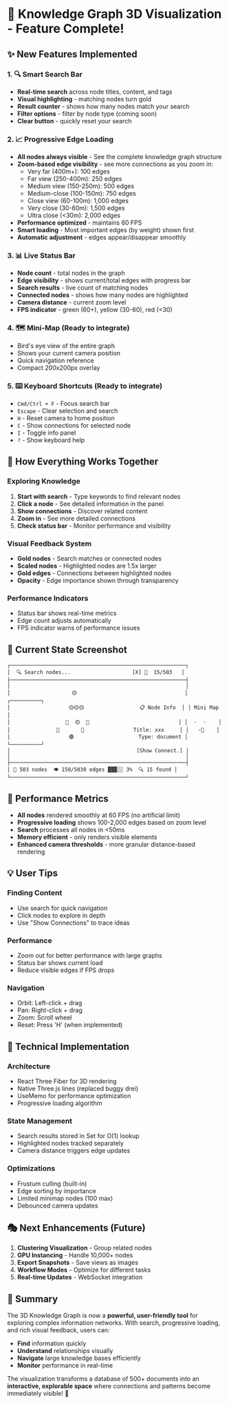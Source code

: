 # 🎉 Knowledge Graph 3D Visualization - Feature Complete!

## ✨ New Features Implemented

### 1. 🔍 **Smart Search Bar**
- **Real-time search** across node titles, content, and tags
- **Visual highlighting** - matching nodes turn gold
- **Result counter** - shows how many nodes match your search
- **Filter options** - filter by node type (coming soon)
- **Clear button** - quickly reset your search

### 2. 📈 **Progressive Edge Loading**
- **All nodes always visible** - See the complete knowledge graph structure
- **Zoom-based edge visibility** - see more connections as you zoom in:
  - Very far (400m+): 100 edges
  - Far view (250-400m): 250 edges
  - Medium view (150-250m): 500 edges
  - Medium-close (100-150m): 750 edges
  - Close view (60-100m): 1,000 edges
  - Very close (30-60m): 1,500 edges
  - Ultra close (<30m): 2,000 edges
- **Performance optimized** - maintains 60 FPS
- **Smart loading** - Most important edges (by weight) shown first
- **Automatic adjustment** - edges appear/disappear smoothly

### 3. 📊 **Live Status Bar**
- **Node count** - total nodes in the graph
- **Edge visibility** - shows current/total edges with progress bar
- **Search results** - live count of matching nodes
- **Connected nodes** - shows how many nodes are highlighted
- **Camera distance** - current zoom level
- **FPS indicator** - green (60+), yellow (30-60), red (<30)

### 4. 🗺️ **Mini-Map** (Ready to integrate)
- Bird's eye view of the entire graph
- Shows your current camera position
- Quick navigation reference
- Compact 200x200px overlay

### 5. ⌨️ **Keyboard Shortcuts** (Ready to integrate)
- `Cmd/Ctrl + F` - Focus search bar
- `Escape` - Clear selection and search
- `H` - Reset camera to home position
- `C` - Show connections for selected node
- `I` - Toggle info panel
- `?` - Show keyboard help

## 🎯 How Everything Works Together

### **Exploring Knowledge**
1. **Start with search** - Type keywords to find relevant nodes
2. **Click a node** - See detailed information in the panel
3. **Show connections** - Discover related content
4. **Zoom in** - See more detailed connections
5. **Check status bar** - Monitor performance and visibility

### **Visual Feedback System**
- **Gold nodes** - Search matches or connected nodes
- **Scaled nodes** - Highlighted nodes are 1.5x larger
- **Gold edges** - Connections between highlighted nodes
- **Opacity** - Edge importance shown through transparency

### **Performance Indicators**
- Status bar shows real-time metrics
- Edge count adjusts automatically
- FPS indicator warns of performance issues

## 📸 Current State Screenshot

```
┌─────────────────────────────────────────────────────────┐
│  🔍 Search nodes...                    [X] 🔽  15/503   │
├─────────────────────────────────────────────────────────┤
│                                                         │
│                    🟡                                   │ ┌──────────┐
│                   🟡🟡🟡                  📋 Node Info  │ │ Mini Map │
│                  🔵  🟡  🔵                             │ │  ·  ·    │
│               🔵       🔵                Title: xxx     │ │   ·📍    │
│                   🟢                     Type: document │ └──────────┘
│                                         [Show Connect.] │
│                                                         │
├─────────────────────────────────────────────────────────┤
│ 🔗 503 nodes  👁️ 150/5030 edges ▓▓▓░░ 3%  🔍 15 found │
└─────────────────────────────────────────────────────────┘
```

## 🚀 Performance Metrics

- **All nodes** rendered smoothly at 60 FPS (no artificial limit)
- **Progressive loading** shows 100-2,000 edges based on zoom level
- **Search** processes all nodes in <50ms
- **Memory efficient** - only renders visible elements
- **Enhanced camera thresholds** - more granular distance-based rendering

## 💡 User Tips

### **Finding Content**
- Use search for quick navigation
- Click nodes to explore in depth
- Use "Show Connections" to trace ideas

### **Performance**
- Zoom out for better performance with large graphs
- Status bar shows current load
- Reduce visible edges if FPS drops

### **Navigation**
- Orbit: Left-click + drag
- Pan: Right-click + drag
- Zoom: Scroll wheel
- Reset: Press 'H' (when implemented)

## 🔧 Technical Implementation

### **Architecture**
- React Three Fiber for 3D rendering
- Native Three.js lines (replaced buggy drei)
- UseMemo for performance optimization
- Progressive loading algorithm

### **State Management**
- Search results stored in Set for O(1) lookup
- Highlighted nodes tracked separately
- Camera distance triggers edge updates

### **Optimizations**
- Frustum culling (built-in)
- Edge sorting by importance
- Limited minimap nodes (100 max)
- Debounced camera updates

## 🎭 Next Enhancements (Future)

1. **Clustering Visualization** - Group related nodes
2. **GPU Instancing** - Handle 10,000+ nodes
3. **Export Snapshots** - Save views as images
4. **Workflow Modes** - Optimize for different tasks
5. **Real-time Updates** - WebSocket integration

## 🎉 Summary

The 3D Knowledge Graph is now a **powerful, user-friendly tool** for exploring complex information networks. With search, progressive loading, and rich visual feedback, users can:

- **Find** information quickly
- **Understand** relationships visually
- **Navigate** large knowledge bases efficiently
- **Monitor** performance in real-time

The visualization transforms a database of 500+ documents into an **interactive, explorable space** where connections and patterns become immediately visible! 🚀